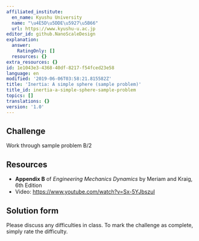 ```yaml
---
affiliated_institute:
  en_name: Kyushu University
  name: "\u4E5D\u5DDE\u5927\u5B66"
  url: https://www.kyushu-u.ac.jp
editor_id: github.NanoScaleDesign
explanation:
  answer:
    RatingOnly: []
  resources: {}
extra_resources: {}
id: 1e1043e3-4368-40df-8217-f54fced23e58
language: en
modified: '2019-06-06T03:58:21.815582Z'
title: 'Inertia: A simple sphere (sample problem)'
title_id: inertia-a-simple-sphere-sample-problem
topics: []
translations: {}
version: '1.0'
---
```


## Challenge
Work through sample problem B/2


## Resources
- **Appendix B** of *Engineering Mechanics Dynamics* by Meriam and Kraig, 6th Edition
- Video: https://www.youtube.com/watch?v=Sx-5YJbszuI


## Solution form
Please discuss any difficulties in class.
To mark the challenge as complete, simply rate the difficulty.
